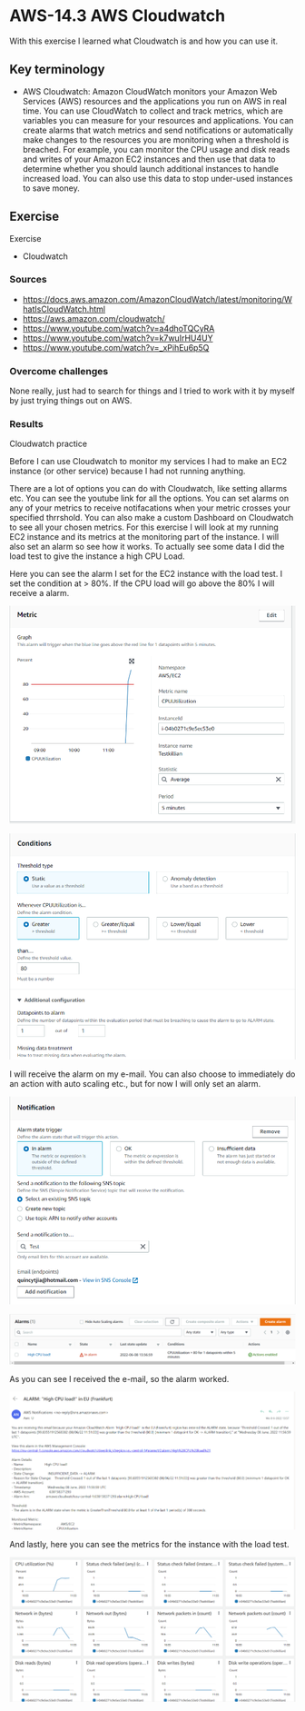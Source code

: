 # AWS-14.3 AWS Cloudwatch
With this exercise I learned what Cloudwatch is and how you can use it. 

## Key terminology
- AWS Cloudwatch: Amazon CloudWatch monitors your Amazon Web Services (AWS) resources and the applications you run on AWS in real time. You can use CloudWatch to collect and track metrics, which are variables you can measure for your resources and applications. You can create alarms that watch metrics and send notifications or automatically make changes to the resources you are monitoring when a threshold is breached. For example, you can monitor the CPU usage and disk reads and writes of your Amazon EC2 instances and then use that data to determine whether you should launch additional instances to handle increased load. You can also use this data to stop under-used instances to save money.

## Exercise
Exercise

- Cloudwatch

### Sources
- https://docs.aws.amazon.com/AmazonCloudWatch/latest/monitoring/WhatIsCloudWatch.html
- https://aws.amazon.com/cloudwatch/
- https://www.youtube.com/watch?v=a4dhoTQCyRA
- https://www.youtube.com/watch?v=k7wuIrHU4UY
- https://www.youtube.com/watch?v=_xPihEu6p5Q

### Overcome challenges
None really, just had to search for things and I tried to work with it by myself by just trying things out on AWS.

### Results
 Cloudwatch practice

Before I can use Cloudwatch to monitor my services I had to make an EC2 instance (or other service) because I had not running anything.  

There are a lot of options you can do with Cloudwatch, like setting allarms etc. You can see the youtube link for all the options. You can set alarms on any of your metrics to receive notifacations when your metric crosses your specified thrrshold. You can also make a custom Dashboard on Cloudwatch to see all your chosen metrics. For this exercise I will look at my running EC2 instance and its metrics at the monitoring part of the instance. I will also set an alarm so see how it works. To actually see some data I did the load test to give the instance a high CPU Load. 

Here you can see the alarm I set for the EC2 instance with the load test. I set the condition at > 80%. If the CPU load will go above the 80% I will receive a alarm.

![AWS-14.3](../00_includes/AWS14.3-1.png)

![AWS-14.3](../00_includes/AWS14.3-2.png)

I will receive the alarm on my e-mail. You can also choose to immediately do an action with auto scaling etc., but for now I will only set an alarm.

![AWS-14.3](../00_includes/AWS14.3-3.png)

![AWS-14.3](../00_includes/AWS14.3-4.png)

As you can see I received the e-mail, so the alarm worked.

![AWS-14.3](../00_includes/AWS14.3-5.png)

And lastly, here you can see the metrics for the instance with the load test. 

![AWS-14.3](../00_includes/AWS14.3-6.png)




















    



